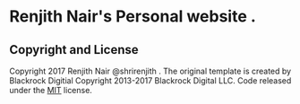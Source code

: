 # Renjith Nair's Personal website . 



## Copyright and License
Copyright 2017 Renjith Nair @shrirenjith . The original template is created by Blackrock Digitial 
Copyright 2013-2017 Blackrock Digital LLC. Code released under the [MIT](https://github.com/BlackrockDigital/startbootstrap-scrolling-nav/blob/gh-pages/LICENSE) license.